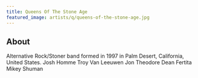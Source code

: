 ```yaml
---
title: Queens Of The Stone Age
featured_image: artists/q/queens-of-the-stone-age.jpg
---
```

## About

Alternative Rock/Stoner band formed in 1997 in Palm Desert, California, United States.
Josh Homme
Troy Van Leeuwen
Jon Theodore
Dean Fertita
Mikey Shuman
